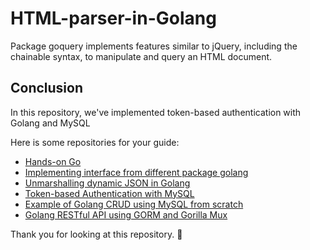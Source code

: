 # HTML-parser-in-Golang

Package goquery implements features similar to jQuery, including the chainable syntax, to manipulate and query an HTML document.

## Conclusion

In this repository, we've implemented token-based authentication with Golang and MySQL

Here is some repositories for your guide:

- [Hands-on Go](https://github.com/hashi7412/handson-go)
- [Implementing interface from different package golang](https://github.com/hashi7412/multi-packages-interface)
- [Unmarshalling dynamic JSON in Golang](https://github.com/hashi7412/unmarshalling-dynamic-json)
- [Token-based Authentication with MySQL](https://github.com/hashi7412/tokenbased-authentication)
- [Example of Golang CRUD using MySQL from scratch](https://github.com/hashi7412/CRUD-with-MySQL)
- [Golang RESTful API using GORM and Gorilla Mux](https://github.com/hashi7412/RestfulAPI-with-GORM-and-GorillaMux)

Thank you for looking at this repository. 👋
